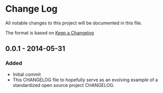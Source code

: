 # Change Log
All notable changes to this project will be documented in this file.

The format is based on [Keep a Changelog](http://keepachangelog.com/)

## 0.0.1 - 2014-05-31
### Added
- Initial commit
- This CHANGELOG file to hopefully serve as an evolving example of a standardized open source project CHANGELOG.
